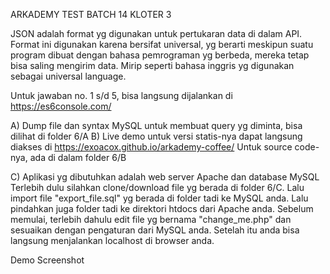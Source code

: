 ARKADEMY TEST BATCH 14 KLOTER 3

JSON adalah format yg digunakan untuk pertukaran data di dalam API. Format ini digunakan karena bersifat universal, yg berarti meskipun suatu program dibuat dengan bahasa pemrograman yg berbeda, mereka tetap bisa saling mengirim data. Mirip seperti bahasa inggris yg digunakan sebagai universal language.

Untuk jawaban no. 1 s/d 5, bisa langsung dijalankan di https://es6console.com/



A) Dump file dan syntax MySQL untuk membuat query yg diminta, bisa dilihat di folder 6/A
B) Live demo untuk versi statis-nya dapat langsung diakses di https://exoacox.github.io/arkademy-coffee/
Untuk source code-nya, ada di dalam folder 6/B

C) Aplikasi yg dibutuhkan adalah web server Apache dan database MySQL
   Terlebih dulu silahkan clone/download file yg berada di folder 6/C.
   Lalu import file "export_file.sql" yg berada di folder tadi ke MySQL anda.
   Lalu pindahkan juga folder tadi ke direktori htdocs dari Apache anda.
   Sebelum memulai, terlebih dahulu edit file yg bernama "change_me.php" dan sesuaikan dengan pengaturan    dari MySQL anda.
   Setelah itu anda bisa langsung menjalankan localhost di browser anda.


Demo Screenshot
